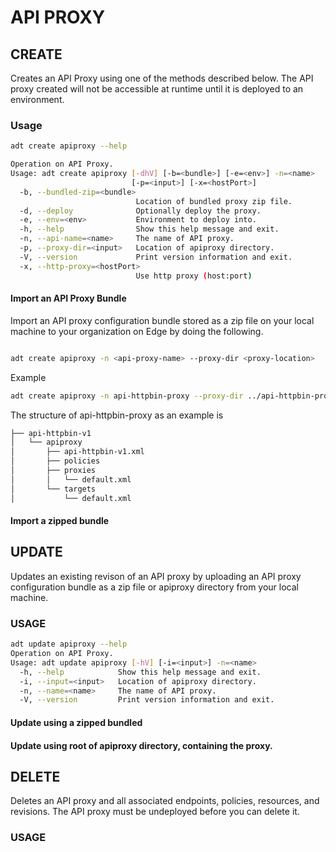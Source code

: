 # API PROXY
## CREATE
Creates an API Proxy using one of the methods described below. The API proxy created will not be accessible at runtime until it is deployed to an environment.



### Usage

```sh
adt create apiproxy --help
```

```sh
Operation on API Proxy.
Usage: adt create apiproxy [-dhV] [-b=<bundle>] [-e=<env>] -n=<name>
                           [-p=<input>] [-x=<hostPort>]
  -b, --bundled-zip=<bundle>
                            Location of bundled proxy zip file.
  -d, --deploy              Optionally deploy the proxy.
  -e, --env=<env>           Environment to deploy into.
  -h, --help                Show this help message and exit.
  -n, --api-name=<name>     The name of API proxy.
  -p, --proxy-dir=<input>   Location of apiproxy directory.
  -V, --version             Print version information and exit.
  -x, --http-proxy=<hostPort>
                            Use http proxy (host:port)
```                            
  
#### Import an API Proxy Bundle

Import an API proxy configuration bundle stored as a zip file on your local machine to your organization on Edge by doing the following.


```sh

adt create apiproxy -n <api-proxy-name> --proxy-dir <proxy-location>

```

Example

```sh
adt create apiproxy -n api-httpbin-proxy --proxy-dir ../api-httpbin-proxy/
```

  The structure of api-httpbin-proxy as an example is

```sh
├── api-httpbin-v1
│   └── apiproxy
│       ├── api-httpbin-v1.xml
│       ├── policies
│       ├── proxies
│       │   └── default.xml
│       └── targets
│           └── default.xml
```

#### Import a zipped bundle


## UPDATE

Updates an existing revison of an API proxy by uploading an API proxy configuration bundle as a zip file or apiproxy directory from your local machine.
### USAGE

```sh
adt update apiproxy --help
Operation on API Proxy.
Usage: adt update apiproxy [-hV] [-i=<input>] -n=<name>
  -h, --help            Show this help message and exit.
  -i, --input=<input>   Location of apiproxy directory.
  -n, --name=<name>     The name of API proxy.
  -V, --version         Print version information and exit.

  ```
#### Update using a zipped bundled

#### Update using root of apiproxy directory, containing the proxy.



## DELETE

Deletes an API proxy and all associated endpoints, policies, resources, and revisions. The API proxy must be undeployed before you can delete it.

### USAGE


